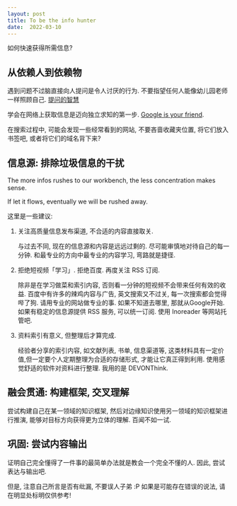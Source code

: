 ```yaml
---
layout: post
title: To be the info hunter
date:  2022-03-10
---
```


如何快速获得所需信息?

## 从依赖人到依赖物

遇到问题不过脑直接向人提问是令人讨厌的行为. 不要指望任何人能像幼儿园老师一样照顾自己.
[提问的智慧](https://github.com/ryanhanwu/How-To-Ask-Questions-The-Smart-Way/blob/main/README-zh_CN.md)

学会在网络上获取信息是迈向独立求知的第一步. 
[Google is your friend](https://support.google.com/websearch/answer/134479?hl=en&ref_topic=3036132).

在搜索过程中, 可能会发现一些经常看到的网站, 不要吝啬收藏夹位置, 将它们放入书签吧, 或者将它们的域名背下来?

## 信息源: 排除垃圾信息的干扰

The more infos rushes to our workbench, the less concentration makes sense.

If let it flows, eventually we will be rushed away.

这里是一些建议:

1. 关注高质量信息发布渠道, 不合适的内容直接取关.

    与过去不同, 现在的信息源和内容是远远过剩的. 尽可能审慎地对待自己的每一分钟. 和最专业的方向中最专业的内容学习, 弯路就是捷径.

2. 拒绝短视频「学习」. 拒绝百度. 再度关注 RSS 订阅.

    除非是在学习做菜和索引内容, 否则看一分钟的短视频不会带来任何有效的收益. 百度中有许多的辣鸡内容与广告, 英文搜索又不过关, 每一次搜索都会觉得哔了狗. 请用专业的网站做专业的事. 如果不知道去哪里, 那就从Google开始. 如果有稳定的信息源提供 RSS 服务, 可以统一订阅. 使用 Inoreader 等网站托管吧.

3. 资料索引有意义, 但整理后才算完成.

    经验者分享的索引内容, 如文献列表, 书单, 信息渠道等, 这类材料具有一定价值,但一定要个人定期整理为合适的存储形式, 才能让它真正得到利用. 使用感觉舒适的软件对资料进行整理. 我用的是 DEVONThink.

## 融会贯通: 构建框架, 交叉理解

尝试构建自己在某一领域的知识框架, 然后对边缘知识使用另一领域的知识框架进行推演, 能够对目标方向获得更为立体的理解. 百闻不如一试.

## 巩固: 尝试内容输出

证明自己完全懂得了一件事的最简单办法就是教会一个完全不懂的人. 因此, 尝试表达与输出吧.

但是, 注意自己所言是否有纰漏, 不要误人子弟 :P 如果是可能存在错误的说法, 请在明显处标明仅供参考! 

